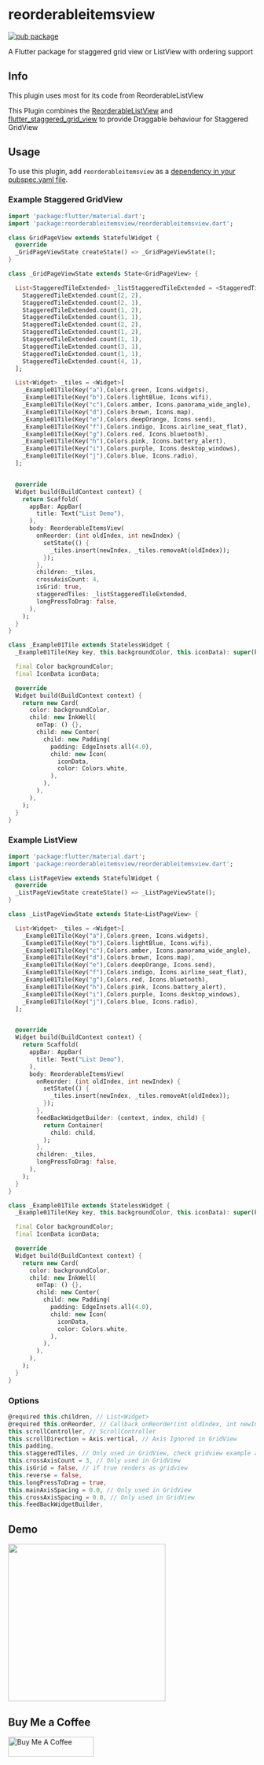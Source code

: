 # reorderableitemsview

[![pub package](https://img.shields.io/pub/v/reorderableitemsview.svg)](https://pub.dartlang.org/packages/reorderableitemsview)

A Flutter package for staggered grid view or ListView with ordering support

## Info

This plugin uses most for its code from ReorderableListView

This Plugin combines the [ReorderableListView](https://api.flutter.dev/flutter/material/ReorderableListView-class.html) and [flutter_staggered_grid_view](https://pub.dev/packages/flutter_staggered_grid_view) to provide Draggable behaviour for Staggered GridView

## Usage
To use this plugin, add `reorderableitemsview` as a [dependency in your pubspec.yaml file](https://flutter.dev/platform-plugins/).

### Example Staggered GridView

```dart
import 'package:flutter/material.dart';
import 'package:reorderableitemsview/reorderableitemsview.dart';

class GridPageView extends StatefulWidget {
  @override
  _GridPageViewState createState() => _GridPageViewState();
}

class _GridPageViewState extends State<GridPageView> {

  List<StaggeredTileExtended> _listStaggeredTileExtended = <StaggeredTileExtended>[
    StaggeredTileExtended.count(2, 2),
    StaggeredTileExtended.count(2, 1),
    StaggeredTileExtended.count(1, 2),
    StaggeredTileExtended.count(1, 1),
    StaggeredTileExtended.count(2, 2),
    StaggeredTileExtended.count(1, 2),
    StaggeredTileExtended.count(1, 1),
    StaggeredTileExtended.count(3, 1),
    StaggeredTileExtended.count(1, 1),
    StaggeredTileExtended.count(4, 1),
  ];

  List<Widget> _tiles = <Widget>[
    _Example01Tile(Key("a"),Colors.green, Icons.widgets),
    _Example01Tile(Key("b"),Colors.lightBlue, Icons.wifi),
    _Example01Tile(Key("c"),Colors.amber, Icons.panorama_wide_angle),
    _Example01Tile(Key("d"),Colors.brown, Icons.map),
    _Example01Tile(Key("e"),Colors.deepOrange, Icons.send),
    _Example01Tile(Key("f"),Colors.indigo, Icons.airline_seat_flat),
    _Example01Tile(Key("g"),Colors.red, Icons.bluetooth),
    _Example01Tile(Key("h"),Colors.pink, Icons.battery_alert),
    _Example01Tile(Key("i"),Colors.purple, Icons.desktop_windows),
    _Example01Tile(Key("j"),Colors.blue, Icons.radio),
  ];


  @override
  Widget build(BuildContext context) {
    return Scaffold(
      appBar: AppBar(
        title: Text("List Demo"),
      ),
      body: ReorderableItemsView(
        onReorder: (int oldIndex, int newIndex) {
          setState(() {
            _tiles.insert(newIndex, _tiles.removeAt(oldIndex));
          });
        },
        children: _tiles,
        crossAxisCount: 4,
        isGrid: true,
        staggeredTiles: _listStaggeredTileExtended,
        longPressToDrag: false,
      ),
    );
  }
}

class _Example01Tile extends StatelessWidget {
  _Example01Tile(Key key, this.backgroundColor, this.iconData): super(key: key);

  final Color backgroundColor;
  final IconData iconData;

  @override
  Widget build(BuildContext context) {
    return new Card(
      color: backgroundColor,
      child: new InkWell(
        onTap: () {},
        child: new Center(
          child: new Padding(
            padding: EdgeInsets.all(4.0),
            child: new Icon(
              iconData,
              color: Colors.white,
            ),
          ),
        ),
      ),
    );
  }
}
```

### Example ListView

```dart
import 'package:flutter/material.dart';
import 'package:reorderableitemsview/reorderableitemsview.dart';

class ListPageView extends StatefulWidget {
  @override
  _ListPageViewState createState() => _ListPageViewState();
}

class _ListPageViewState extends State<ListPageView> {

  List<Widget> _tiles = <Widget>[
    _Example01Tile(Key("a"),Colors.green, Icons.widgets),
    _Example01Tile(Key("b"),Colors.lightBlue, Icons.wifi),
    _Example01Tile(Key("c"),Colors.amber, Icons.panorama_wide_angle),
    _Example01Tile(Key("d"),Colors.brown, Icons.map),
    _Example01Tile(Key("e"),Colors.deepOrange, Icons.send),
    _Example01Tile(Key("f"),Colors.indigo, Icons.airline_seat_flat),
    _Example01Tile(Key("g"),Colors.red, Icons.bluetooth),
    _Example01Tile(Key("h"),Colors.pink, Icons.battery_alert),
    _Example01Tile(Key("i"),Colors.purple, Icons.desktop_windows),
    _Example01Tile(Key("j"),Colors.blue, Icons.radio),
  ];


  @override
  Widget build(BuildContext context) {
    return Scaffold(
      appBar: AppBar(
        title: Text("List Demo"),
      ),
      body: ReorderableItemsView(
        onReorder: (int oldIndex, int newIndex) {
          setState(() {
            _tiles.insert(newIndex, _tiles.removeAt(oldIndex));
          });
        },
        feedBackWidgetBuilder: (context, index, child) {
          return Container(
            child: child,
          );
        },
        children: _tiles,
        longPressToDrag: false,
      ),
    );
  }
}

class _Example01Tile extends StatelessWidget {
  _Example01Tile(Key key, this.backgroundColor, this.iconData): super(key: key);

  final Color backgroundColor;
  final IconData iconData;

  @override
  Widget build(BuildContext context) {
    return new Card(
      color: backgroundColor,
      child: new InkWell(
        onTap: () {},
        child: new Center(
          child: new Padding(
            padding: EdgeInsets.all(4.0),
            child: new Icon(
              iconData,
              color: Colors.white,
            ),
          ),
        ),
      ),
    );
  }
}
```

### Options

```dart
@required this.children, // List<Widget>
@required this.onReorder, // Callback onReorder(int oldIndex, int newIndex)
this.scrollController, // ScrollController
this.scrollDirection = Axis.vertical, // Axis Ignored in GridView
this.padding, 
this.staggeredTiles, // Only used in GridView, check gridview example above
this.crossAxisCount = 3, // Only used in GridView
this.isGrid = false, // if true renders as gridview
this.reverse = false,
this.longPressToDrag = true,
this.mainAxisSpacing = 0.0, // Only used in GridView
this.crossAxisSpacing = 0.0, // Only used in GridView
this.feedBackWidgetBuilder,
```

## Demo

<img src="https://github.com/PonnamKarthik/reorderableitemsview/raw/master/demo/demo.gif" width="320px" />


## Buy Me a Coffee

<a href="https://www.buymeacoffee.com/karthikponnam" target="_blank"><img src="https://cdn.buymeacoffee.com/buttons/default-orange.png" alt="Buy Me A Coffee" height="41" width="174"></a>